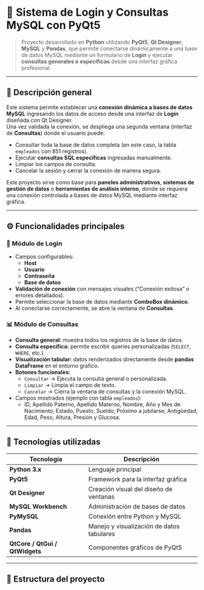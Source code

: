 # 🔐 Sistema de Login y Consultas MySQL con PyQt5

> Proyecto desarrollado en **Python** utilizando **PyQt5**, **Qt Designer**, **MySQL** y **Pandas**, que permite conectarse dinámicamente a una base de datos MySQL mediante un formulario de **Login** y ejecutar **consultas generales o específicas** desde una interfaz gráfica profesional.

---

## 🧠 Descripción general

Este sistema permite establecer una **conexión dinámica a bases de datos MySQL** ingresando los datos de acceso desde una interfaz de **Login** diseñada con Qt Designer.  
Una vez validada la conexión, se despliega una segunda ventana (interfaz de **Consultas**) donde el usuario puede:

- Consultar toda la base de datos completa (en este caso, la tabla `empleados` con 851 registros).
- Ejecutar **consultas SQL específicas** ingresadas manualmente.
- Limpiar los campos de consulta.
- Cancelar la sesión y cerrar la conexión de manera segura.

Este proyecto sirve como base para **paneles administrativos**, **sistemas de gestión de datos** o **herramientas de análisis interno**, donde se requiera una conexión controlada a bases de datos MySQL mediante interfaz gráfica.

---

## ⚙️ Funcionalidades principales

### 🔑 Módulo de Login
- Campos configurables:
  - **Host**
  - **Usuario**
  - **Contraseña**
  - **Base de datos**
- **Validación de conexión** con mensajes visuales (“Conexión exitosa” o errores detallados).
- Permite seleccionar la base de datos mediante **ComboBox dinámico**.
- Al conectarse correctamente, se abre la ventana de **Consultas**.

### 📊 Módulo de Consultas
- **Consulta general:** muestra todos los registros de la base de datos.
- **Consulta específica:** permite escribir queries personalizadas (`SELECT`, `WHERE`, etc.).
- **Visualización tabular:** datos renderizados directamente desde **pandas DataFrame** en el entorno gráfico.
- **Botones funcionales:**
  - `Consultar` → Ejecuta la consulta general o personalizada.
  - `Limpiar` → Limpia el campo de texto.
  - `Cancelar` → Cierra la ventana de consultas y la conexión MySQL.
- Campos mostrados (ejemplo con tabla `empleados`):
  - ID, Apellido Paterno, Apellido Materno, Nombre, Año y Mes de Nacimiento,
    Estado, Puesto, Sueldo, Próximo a jubilarse, Antigüedad, Edad, Peso, Altura, Presión y Glucosa.

---

## 🧰 Tecnologías utilizadas

| Tecnología | Descripción |
|-------------|--------------|
| **Python 3.x** | Lenguaje principal |
| **PyQt5** | Framework para la interfaz gráfica |
| **Qt Designer** | Creación visual del diseño de ventanas |
| **MySQL Workbench** | Administración de bases de datos |
| **PyMySQL** | Conexión entre Python y MySQL |
| **Pandas** | Manejo y visualización de datos tabulares |
| **QtCore / QtGui / QtWidgets** | Componentes gráficos de PyQt5 |

---

## 🧱 Estructura del proyecto
